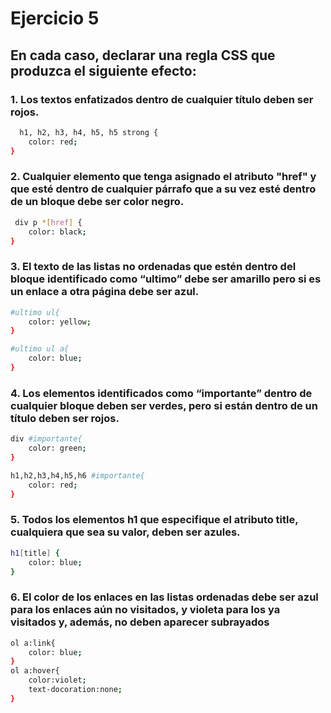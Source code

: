 
# Ejercicio 5
## En cada caso, declarar una regla CSS que produzca el siguiente efecto:
### 1. Los textos enfatizados dentro de cualquier título deben ser rojos.

```bash
  h1, h2, h3, h4, h5, h5 strong {
    color: red; 
}
```

### 2. Cualquier elemento que tenga asignado el atributo "href" y que esté dentro de cualquier párrafo que a su vez esté dentro de un bloque debe ser color negro.

```bash
 div p *[href] {
    color: black; 
}
```

### 3. El texto de las listas no ordenadas que estén dentro del bloque identificado como “ultimo” debe ser amarillo pero si es un enlace a otra página debe ser azul.

```bash
#ultimo ul{
    color: yellow;
}

#ultimo ul a{
    color: blue;
}
```
### 4. Los elementos identificados como “importante” dentro de cualquier bloque deben ser verdes, pero si están dentro de un título deben ser rojos.

```bash
div #importante{
    color: green;
} 

h1,h2,h3,h4,h5,h6 #importante{
    color: red;
}
```

### 5. Todos los elementos h1 que especifique el atributo title, cualquiera que sea su valor, deben ser azules.

```bash
h1[title] {
    color: blue;
}

```

### 6. El color de los enlaces en las listas ordenadas debe ser azul para los enlaces aún no visitados, y violeta para los ya visitados y, además, no deben aparecer subrayados

```bash
ol a:link{
    color: blue;
}
ol a:hover{
    color:violet;
    text-docoration:none;
}
```
